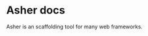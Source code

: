<link href="https://fonts.googleapis.com/icon?family=Material+Icons"
      rel="stylesheet">

# Asher docs
Asher is an scaffolding tool for many web frameworks.
